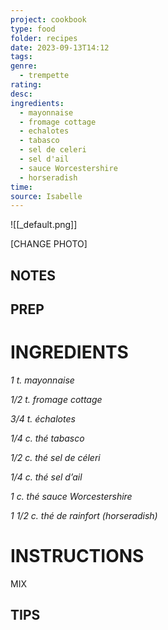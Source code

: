 ```yaml
---
project: cookbook
type: food
folder: recipes
date: 2023-09-13T14:12
tags: 
genre:
  - trempette
rating: 
desc: 
ingredients:
  - mayonnaise
  - fromage cottage
  - echalotes
  - tabasco
  - sel de celeri
  - sel d'ail
  - sauce Worcestershire
  - horseradish
time: 
source: Isabelle
---
```


![[_default.png]]

[CHANGE PHOTO]


## NOTES




## PREP


# INGREDIENTS

_1 t. mayonnaise_

_1/2 t. fromage cottage_

_3/4 t. échalotes_

_1/4 c. thé tabasco_

_1/2 c. thé sel de céleri_

_1/4 c. thé sel d’ail_

_1 c. thé sauce Worcestershire_

_1 1/2 c. thé de rainfort (horseradish)_


# INSTRUCTIONS

MIX


## TIPS



